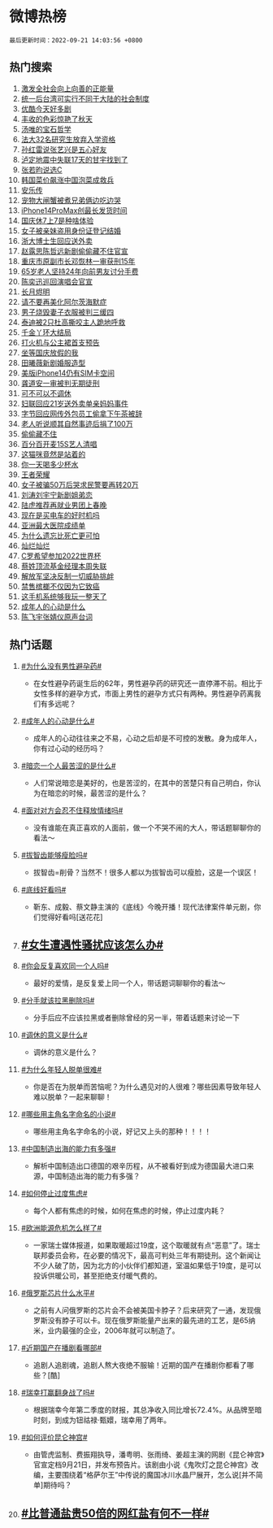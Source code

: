 # 微博热榜

`最后更新时间：2022-09-21 14:03:56 +0800`

## 热门搜索

1. [激发全社会向上向善的正能量](https://m.weibo.cn/search?containerid=100103type%3D1%26t%3D10%26q%3D%23%E6%BF%80%E5%8F%91%E5%85%A8%E7%A4%BE%E4%BC%9A%E5%90%91%E4%B8%8A%E5%90%91%E5%96%84%E7%9A%84%E6%AD%A3%E8%83%BD%E9%87%8F%23&stream_entry_id=51&isnewpage=1&extparam=seat%3D1%26cate%3D10103%26dgr%3D0%26c_type%3D51%26filter_type%3Drealtimehot%26pos%3D0%26display_time%3D1663740235%26pre_seqid%3D1663740235964021958134&luicode=10000011&lfid=106003type%253D25%2526t%253D3%2526disable_hot%253D1%2526filter_type%253Drealtimehot)
1. [统一后台湾可实行不同于大陆的社会制度](https://m.weibo.cn/search?containerid=100103type%3D1%26t%3D10%26q%3D%23%E7%BB%9F%E4%B8%80%E5%90%8E%E5%8F%B0%E6%B9%BE%E5%8F%AF%E5%AE%9E%E8%A1%8C%E4%B8%8D%E5%90%8C%E4%BA%8E%E5%A4%A7%E9%99%86%E7%9A%84%E7%A4%BE%E4%BC%9A%E5%88%B6%E5%BA%A6%23&stream_entry_id=31&isnewpage=1&extparam=seat%3D1%26flag%3D4%26band_rank%3D1%26c_type%3D31%26lcate%3D5001%26pos%3D0%26filter_type%3Drealtimehot%26cate%3D0%26q%3D%2523%25E7%25BB%259F%25E4%25B8%2580%25E5%2590%258E%25E5%258F%25B0%25E6%25B9%25BE%25E5%258F%25AF%25E5%25AE%259E%25E8%25A1%258C%25E4%25B8%258D%25E5%2590%258C%25E4%25BA%258E%25E5%25A4%25A7%25E9%2599%2586%25E7%259A%2584%25E7%25A4%25BE%25E4%25BC%259A%25E5%2588%25B6%25E5%25BA%25A6%2523%26realpos%3D1%26dgr%3D0%26display_time%3D1663740235%26pre_seqid%3D1663740235964021958134&luicode=10000011&lfid=106003type%253D25%2526t%253D3%2526disable_hot%253D1%2526filter_type%253Drealtimehot)
1. [优酷今天好多剧](https://m.weibo.cn/search?containerid=100103type%3D1%26t%3D10%26q%3D%23%E4%BC%98%E9%85%B7%E4%BB%8A%E5%A4%A9%E5%A5%BD%E5%A4%9A%E5%89%A7%23&stream_entry_id=31&isnewpage=1&extparam=seat%3D1%26flag%3D0%26band_rank%3D2%26c_type%3D31%26lcate%3D5001%26pos%3D1%26filter_type%3Drealtimehot%26cate%3D0%26q%3D%2523%25E4%25BC%2598%25E9%2585%25B7%25E4%25BB%258A%25E5%25A4%25A9%25E5%25A5%25BD%25E5%25A4%259A%25E5%2589%25A7%2523%26realpos%3D2%26dgr%3D0%26display_time%3D1663740235%26pre_seqid%3D1663740235964021958134&luicode=10000011&lfid=106003type%253D25%2526t%253D3%2526disable_hot%253D1%2526filter_type%253Drealtimehot)
1. [丰收的色彩惊艳了秋天](https://m.weibo.cn/search?containerid=100103type%3D1%26t%3D10%26q%3D%23%E4%B8%B0%E6%94%B6%E7%9A%84%E8%89%B2%E5%BD%A9%E6%83%8A%E8%89%B3%E4%BA%86%E7%A7%8B%E5%A4%A9%23&stream_entry_id=31&isnewpage=1&extparam=seat%3D1%26flag%3D0%26band_rank%3D3%26c_type%3D31%26lcate%3D5001%26pos%3D2%26filter_type%3Drealtimehot%26cate%3D0%26q%3D%2523%25E4%25B8%25B0%25E6%2594%25B6%25E7%259A%2584%25E8%2589%25B2%25E5%25BD%25A9%25E6%2583%258A%25E8%2589%25B3%25E4%25BA%2586%25E7%25A7%258B%25E5%25A4%25A9%2523%26realpos%3D3%26dgr%3D0%26display_time%3D1663740235%26pre_seqid%3D1663740235964021958134&luicode=10000011&lfid=106003type%253D25%2526t%253D3%2526disable_hot%253D1%2526filter_type%253Drealtimehot)
1. [汤唯的宝石哲学](https://m.weibo.cn/search?containerid=100103type%3D1%26t%3D10%26q%3D%23%E6%B1%A4%E5%94%AF%E7%9A%84%E5%AE%9D%E7%9F%B3%E5%93%B2%E5%AD%A6%23&stream_entry_id=31&isnewpage=1&extparam=seat%3D1%26band_rank%3D4%26topic_ad%3D1%26c_type%3D31%26lcate%3D5001%26pos%3D3%26filter_type%3Drealtimehot%26cate%3D0%26q%3D%2523%25E6%25B1%25A4%25E5%2594%25AF%25E7%259A%2584%25E5%25AE%259D%25E7%259F%25B3%25E5%2593%25B2%25E5%25AD%25A6%2523%26adid%3D166047%26dgr%3D0%26display_time%3D1663740235%26pre_seqid%3D1663740235964021958134&luicode=10000011&lfid=106003type%253D25%2526t%253D3%2526disable_hot%253D1%2526filter_type%253Drealtimehot)
1. [法大32名研究生放弃入学资格](https://m.weibo.cn/search?containerid=100103type%3D1%26t%3D10%26q%3D%23%E6%B3%95%E5%A4%A732%E5%90%8D%E7%A0%94%E7%A9%B6%E7%94%9F%E6%94%BE%E5%BC%83%E5%85%A5%E5%AD%A6%E8%B5%84%E6%A0%BC%23&stream_entry_id=31&isnewpage=1&extparam=seat%3D1%26flag%3D1%26band_rank%3D4%26c_type%3D31%26lcate%3D5001%26pos%3D4%26filter_type%3Drealtimehot%26cate%3D0%26q%3D%2523%25E6%25B3%2595%25E5%25A4%25A732%25E5%2590%258D%25E7%25A0%2594%25E7%25A9%25B6%25E7%2594%259F%25E6%2594%25BE%25E5%25BC%2583%25E5%2585%25A5%25E5%25AD%25A6%25E8%25B5%2584%25E6%25A0%25BC%2523%26realpos%3D4%26dgr%3D0%26display_time%3D1663740235%26pre_seqid%3D1663740235964021958134&luicode=10000011&lfid=106003type%253D25%2526t%253D3%2526disable_hot%253D1%2526filter_type%253Drealtimehot)
1. [孙红雷说张艺兴是五心好友](https://m.weibo.cn/search?containerid=100103type%3D1%26t%3D10%26q%3D%23%E5%AD%99%E7%BA%A2%E9%9B%B7%E8%AF%B4%E5%BC%A0%E8%89%BA%E5%85%B4%E6%98%AF%E4%BA%94%E5%BF%83%E5%A5%BD%E5%8F%8B%23&stream_entry_id=31&isnewpage=1&extparam=seat%3D1%26flag%3D1%26band_rank%3D5%26c_type%3D31%26lcate%3D5001%26pos%3D5%26filter_type%3Drealtimehot%26cate%3D0%26q%3D%2523%25E5%25AD%2599%25E7%25BA%25A2%25E9%259B%25B7%25E8%25AF%25B4%25E5%25BC%25A0%25E8%2589%25BA%25E5%2585%25B4%25E6%2598%25AF%25E4%25BA%2594%25E5%25BF%2583%25E5%25A5%25BD%25E5%258F%258B%2523%26realpos%3D5%26dgr%3D0%26display_time%3D1663740235%26pre_seqid%3D1663740235964021958134&luicode=10000011&lfid=106003type%253D25%2526t%253D3%2526disable_hot%253D1%2526filter_type%253Drealtimehot)
1. [泸定地震中失联17天的甘宇找到了](https://m.weibo.cn/search?containerid=100103type%3D1%26t%3D10%26q%3D%23%E6%B3%B8%E5%AE%9A%E5%9C%B0%E9%9C%87%E4%B8%AD%E5%A4%B1%E8%81%9417%E5%A4%A9%E7%9A%84%E7%94%98%E5%AE%87%E6%89%BE%E5%88%B0%E4%BA%86%23&stream_entry_id=31&isnewpage=1&extparam=seat%3D1%26flag%3D0%26band_rank%3D6%26c_type%3D31%26lcate%3D5001%26pos%3D6%26filter_type%3Drealtimehot%26cate%3D0%26q%3D%2523%25E6%25B3%25B8%25E5%25AE%259A%25E5%259C%25B0%25E9%259C%2587%25E4%25B8%25AD%25E5%25A4%25B1%25E8%2581%259417%25E5%25A4%25A9%25E7%259A%2584%25E7%2594%2598%25E5%25AE%2587%25E6%2589%25BE%25E5%2588%25B0%25E4%25BA%2586%2523%26realpos%3D6%26dgr%3D0%26display_time%3D1663740235%26pre_seqid%3D1663740235964021958134&luicode=10000011&lfid=106003type%253D25%2526t%253D3%2526disable_hot%253D1%2526filter_type%253Drealtimehot)
1. [张若昀说选C](https://m.weibo.cn/search?containerid=100103type%3D1%26t%3D10%26q%3D%23%E5%BC%A0%E8%8B%A5%E6%98%80%E8%AF%B4%E9%80%89C%23&stream_entry_id=31&isnewpage=1&extparam=seat%3D1%26band_rank%3D7%26topic_ad%3D1%26c_type%3D31%26lcate%3D5001%26pos%3D7%26filter_type%3Drealtimehot%26cate%3D0%26q%3D%2523%25E5%25BC%25A0%25E8%258B%25A5%25E6%2598%2580%25E8%25AF%25B4%25E9%2580%2589C%2523%26adid%3D166048%26dgr%3D0%26display_time%3D1663740235%26pre_seqid%3D1663740235964021958134&luicode=10000011&lfid=106003type%253D25%2526t%253D3%2526disable_hot%253D1%2526filter_type%253Drealtimehot)
1. [韩国菜价飙涨中国泡菜成救兵](https://m.weibo.cn/search?containerid=100103type%3D1%26t%3D10%26q%3D%23%E9%9F%A9%E5%9B%BD%E8%8F%9C%E4%BB%B7%E9%A3%99%E6%B6%A8%E4%B8%AD%E5%9B%BD%E6%B3%A1%E8%8F%9C%E6%88%90%E6%95%91%E5%85%B5%23&stream_entry_id=31&isnewpage=1&extparam=seat%3D1%26flag%3D0%26band_rank%3D7%26c_type%3D31%26lcate%3D5001%26pos%3D8%26filter_type%3Drealtimehot%26cate%3D0%26q%3D%2523%25E9%259F%25A9%25E5%259B%25BD%25E8%258F%259C%25E4%25BB%25B7%25E9%25A3%2599%25E6%25B6%25A8%25E4%25B8%25AD%25E5%259B%25BD%25E6%25B3%25A1%25E8%258F%259C%25E6%2588%2590%25E6%2595%2591%25E5%2585%25B5%2523%26realpos%3D7%26dgr%3D0%26display_time%3D1663740235%26pre_seqid%3D1663740235964021958134&luicode=10000011&lfid=106003type%253D25%2526t%253D3%2526disable_hot%253D1%2526filter_type%253Drealtimehot)
1. [安乐传](https://m.weibo.cn/search?containerid=100103type%3D1%26t%3D10%26q%3D%23%E5%AE%89%E4%B9%90%E4%BC%A0%23&stream_entry_id=31&isnewpage=1&extparam=seat%3D1%26flag%3D16%26band_rank%3D8%26c_type%3D31%26lcate%3D5001%26pos%3D9%26filter_type%3Drealtimehot%26cate%3D0%26q%3D%2523%25E5%25AE%2589%25E4%25B9%2590%25E4%25BC%25A0%2523%26realpos%3D8%26dgr%3D0%26display_time%3D1663740235%26pre_seqid%3D1663740235964021958134&luicode=10000011&lfid=106003type%253D25%2526t%253D3%2526disable_hot%253D1%2526filter_type%253Drealtimehot)
1. [宠物大闸蟹被煮兄弟俩边吃边哭](https://m.weibo.cn/search?containerid=100103type%3D1%26t%3D10%26q%3D%23%E5%AE%A0%E7%89%A9%E5%A4%A7%E9%97%B8%E8%9F%B9%E8%A2%AB%E7%85%AE%E5%85%84%E5%BC%9F%E4%BF%A9%E8%BE%B9%E5%90%83%E8%BE%B9%E5%93%AD%23&stream_entry_id=31&isnewpage=1&extparam=seat%3D1%26flag%3D0%26band_rank%3D9%26c_type%3D31%26lcate%3D5001%26pos%3D10%26filter_type%3Drealtimehot%26cate%3D0%26q%3D%2523%25E5%25AE%25A0%25E7%2589%25A9%25E5%25A4%25A7%25E9%2597%25B8%25E8%259F%25B9%25E8%25A2%25AB%25E7%2585%25AE%25E5%2585%2584%25E5%25BC%259F%25E4%25BF%25A9%25E8%25BE%25B9%25E5%2590%2583%25E8%25BE%25B9%25E5%2593%25AD%2523%26realpos%3D9%26dgr%3D0%26display_time%3D1663740235%26pre_seqid%3D1663740235964021958134&luicode=10000011&lfid=106003type%253D25%2526t%253D3%2526disable_hot%253D1%2526filter_type%253Drealtimehot)
1. [iPhone14ProMax创最长发货时间](https://m.weibo.cn/search?containerid=100103type%3D1%26t%3D10%26q%3D%23iPhone14ProMax%E5%88%9B%E6%9C%80%E9%95%BF%E5%8F%91%E8%B4%A7%E6%97%B6%E9%97%B4%23&stream_entry_id=31&isnewpage=1&extparam=seat%3D1%26flag%3D1%26band_rank%3D10%26c_type%3D31%26lcate%3D5001%26pos%3D11%26filter_type%3Drealtimehot%26cate%3D0%26q%3D%2523iPhone14ProMax%25E5%2588%259B%25E6%259C%2580%25E9%2595%25BF%25E5%258F%2591%25E8%25B4%25A7%25E6%2597%25B6%25E9%2597%25B4%2523%26realpos%3D10%26dgr%3D0%26display_time%3D1663740235%26pre_seqid%3D1663740235964021958134&luicode=10000011&lfid=106003type%253D25%2526t%253D3%2526disable_hot%253D1%2526filter_type%253Drealtimehot)
1. [国庆休7上7是种啥体验](https://m.weibo.cn/search?containerid=100103type%3D1%26t%3D10%26q%3D%23%E5%9B%BD%E5%BA%86%E4%BC%917%E4%B8%8A7%E6%98%AF%E7%A7%8D%E5%95%A5%E4%BD%93%E9%AA%8C%23&stream_entry_id=31&isnewpage=1&extparam=seat%3D1%26flag%3D2%26band_rank%3D11%26c_type%3D31%26lcate%3D5001%26pos%3D12%26filter_type%3Drealtimehot%26cate%3D0%26q%3D%2523%25E5%259B%25BD%25E5%25BA%2586%25E4%25BC%25917%25E4%25B8%258A7%25E6%2598%25AF%25E7%25A7%258D%25E5%2595%25A5%25E4%25BD%2593%25E9%25AA%258C%2523%26realpos%3D11%26dgr%3D0%26display_time%3D1663740235%26pre_seqid%3D1663740235964021958134&luicode=10000011&lfid=106003type%253D25%2526t%253D3%2526disable_hot%253D1%2526filter_type%253Drealtimehot)
1. [女子被亲妹盗用身份证登记结婚](https://m.weibo.cn/search?containerid=100103type%3D1%26t%3D10%26q%3D%23%E5%A5%B3%E5%AD%90%E8%A2%AB%E4%BA%B2%E5%A6%B9%E7%9B%97%E7%94%A8%E8%BA%AB%E4%BB%BD%E8%AF%81%E7%99%BB%E8%AE%B0%E7%BB%93%E5%A9%9A%23&stream_entry_id=31&isnewpage=1&extparam=seat%3D1%26flag%3D0%26band_rank%3D12%26c_type%3D31%26lcate%3D5001%26pos%3D13%26filter_type%3Drealtimehot%26cate%3D0%26q%3D%2523%25E5%25A5%25B3%25E5%25AD%2590%25E8%25A2%25AB%25E4%25BA%25B2%25E5%25A6%25B9%25E7%259B%2597%25E7%2594%25A8%25E8%25BA%25AB%25E4%25BB%25BD%25E8%25AF%2581%25E7%2599%25BB%25E8%25AE%25B0%25E7%25BB%2593%25E5%25A9%259A%2523%26realpos%3D12%26dgr%3D0%26display_time%3D1663740235%26pre_seqid%3D1663740235964021958134&luicode=10000011&lfid=106003type%253D25%2526t%253D3%2526disable_hot%253D1%2526filter_type%253Drealtimehot)
1. [浙大博士生回应送外卖](https://m.weibo.cn/search?containerid=100103type%3D1%26t%3D10%26q%3D%23%E6%B5%99%E5%A4%A7%E5%8D%9A%E5%A3%AB%E7%94%9F%E5%9B%9E%E5%BA%94%E9%80%81%E5%A4%96%E5%8D%96%23&stream_entry_id=31&isnewpage=1&extparam=seat%3D1%26flag%3D0%26band_rank%3D13%26c_type%3D31%26lcate%3D5001%26pos%3D14%26filter_type%3Drealtimehot%26cate%3D0%26q%3D%2523%25E6%25B5%2599%25E5%25A4%25A7%25E5%258D%259A%25E5%25A3%25AB%25E7%2594%259F%25E5%259B%259E%25E5%25BA%2594%25E9%2580%2581%25E5%25A4%2596%25E5%258D%2596%2523%26realpos%3D13%26dgr%3D0%26display_time%3D1663740235%26pre_seqid%3D1663740235964021958134&luicode=10000011&lfid=106003type%253D25%2526t%253D3%2526disable_hot%253D1%2526filter_type%253Drealtimehot)
1. [赵露思陈哲远新剧偷偷藏不住官宣](https://m.weibo.cn/search?containerid=100103type%3D1%26t%3D10%26q%3D%23%E8%B5%B5%E9%9C%B2%E6%80%9D%E9%99%88%E5%93%B2%E8%BF%9C%E6%96%B0%E5%89%A7%E5%81%B7%E5%81%B7%E8%97%8F%E4%B8%8D%E4%BD%8F%E5%AE%98%E5%AE%A3%23&stream_entry_id=31&isnewpage=1&extparam=seat%3D1%26flag%3D0%26band_rank%3D14%26c_type%3D31%26lcate%3D5001%26pos%3D15%26filter_type%3Drealtimehot%26cate%3D0%26q%3D%2523%25E8%25B5%25B5%25E9%259C%25B2%25E6%2580%259D%25E9%2599%2588%25E5%2593%25B2%25E8%25BF%259C%25E6%2596%25B0%25E5%2589%25A7%25E5%2581%25B7%25E5%2581%25B7%25E8%2597%258F%25E4%25B8%258D%25E4%25BD%258F%25E5%25AE%2598%25E5%25AE%25A3%2523%26realpos%3D14%26dgr%3D0%26display_time%3D1663740235%26pre_seqid%3D1663740235964021958134&luicode=10000011&lfid=106003type%253D25%2526t%253D3%2526disable_hot%253D1%2526filter_type%253Drealtimehot)
1. [重庆市原副市长邓恢林一审获刑15年](https://m.weibo.cn/search?containerid=100103type%3D1%26t%3D10%26q%3D%23%E9%87%8D%E5%BA%86%E5%B8%82%E5%8E%9F%E5%89%AF%E5%B8%82%E9%95%BF%E9%82%93%E6%81%A2%E6%9E%97%E4%B8%80%E5%AE%A1%E8%8E%B7%E5%88%9115%E5%B9%B4%23&stream_entry_id=31&isnewpage=1&extparam=seat%3D1%26flag%3D1%26band_rank%3D15%26c_type%3D31%26lcate%3D5001%26pos%3D16%26filter_type%3Drealtimehot%26cate%3D0%26q%3D%2523%25E9%2587%258D%25E5%25BA%2586%25E5%25B8%2582%25E5%258E%259F%25E5%2589%25AF%25E5%25B8%2582%25E9%2595%25BF%25E9%2582%2593%25E6%2581%25A2%25E6%259E%2597%25E4%25B8%2580%25E5%25AE%25A1%25E8%258E%25B7%25E5%2588%259115%25E5%25B9%25B4%2523%26realpos%3D15%26dgr%3D0%26display_time%3D1663740235%26pre_seqid%3D1663740235964021958134&luicode=10000011&lfid=106003type%253D25%2526t%253D3%2526disable_hot%253D1%2526filter_type%253Drealtimehot)
1. [65岁老人坚持24年向前男友讨分手费](https://m.weibo.cn/search?containerid=100103type%3D1%26t%3D10%26q%3D%2365%E5%B2%81%E8%80%81%E4%BA%BA%E5%9D%9A%E6%8C%8124%E5%B9%B4%E5%90%91%E5%89%8D%E7%94%B7%E5%8F%8B%E8%AE%A8%E5%88%86%E6%89%8B%E8%B4%B9%23&stream_entry_id=31&isnewpage=1&extparam=seat%3D1%26flag%3D0%26band_rank%3D16%26c_type%3D31%26lcate%3D5001%26pos%3D17%26filter_type%3Drealtimehot%26cate%3D0%26q%3D%252365%25E5%25B2%2581%25E8%2580%2581%25E4%25BA%25BA%25E5%259D%259A%25E6%258C%258124%25E5%25B9%25B4%25E5%2590%2591%25E5%2589%258D%25E7%2594%25B7%25E5%258F%258B%25E8%25AE%25A8%25E5%2588%2586%25E6%2589%258B%25E8%25B4%25B9%2523%26realpos%3D16%26dgr%3D0%26display_time%3D1663740235%26pre_seqid%3D1663740235964021958134&luicode=10000011&lfid=106003type%253D25%2526t%253D3%2526disable_hot%253D1%2526filter_type%253Drealtimehot)
1. [陈奕迅巡回演唱会官宣](https://m.weibo.cn/search?containerid=100103type%3D1%26t%3D10%26q%3D%23%E9%99%88%E5%A5%95%E8%BF%85%E5%B7%A1%E5%9B%9E%E6%BC%94%E5%94%B1%E4%BC%9A%E5%AE%98%E5%AE%A3%23&stream_entry_id=31&isnewpage=1&extparam=seat%3D1%26flag%3D0%26band_rank%3D17%26c_type%3D31%26lcate%3D5001%26pos%3D18%26filter_type%3Drealtimehot%26cate%3D0%26q%3D%2523%25E9%2599%2588%25E5%25A5%2595%25E8%25BF%2585%25E5%25B7%25A1%25E5%259B%259E%25E6%25BC%2594%25E5%2594%25B1%25E4%25BC%259A%25E5%25AE%2598%25E5%25AE%25A3%2523%26realpos%3D17%26dgr%3D0%26display_time%3D1663740235%26pre_seqid%3D1663740235964021958134&luicode=10000011&lfid=106003type%253D25%2526t%253D3%2526disable_hot%253D1%2526filter_type%253Drealtimehot)
1. [长月烬明](https://m.weibo.cn/search?containerid=100103type%3D1%26t%3D10%26q%3D%23%E9%95%BF%E6%9C%88%E7%83%AC%E6%98%8E%23&stream_entry_id=31&isnewpage=1&extparam=seat%3D1%26flag%3D0%26band_rank%3D18%26c_type%3D31%26lcate%3D5001%26pos%3D19%26filter_type%3Drealtimehot%26cate%3D0%26q%3D%2523%25E9%2595%25BF%25E6%259C%2588%25E7%2583%25AC%25E6%2598%258E%2523%26realpos%3D18%26dgr%3D0%26display_time%3D1663740235%26pre_seqid%3D1663740235964021958134&luicode=10000011&lfid=106003type%253D25%2526t%253D3%2526disable_hot%253D1%2526filter_type%253Drealtimehot)
1. [请不要再美化阿尔茨海默症](https://m.weibo.cn/search?containerid=100103type%3D1%26t%3D10%26q%3D%23%E8%AF%B7%E4%B8%8D%E8%A6%81%E5%86%8D%E7%BE%8E%E5%8C%96%E9%98%BF%E5%B0%94%E8%8C%A8%E6%B5%B7%E9%BB%98%E7%97%87%23&stream_entry_id=31&isnewpage=1&extparam=seat%3D1%26flag%3D0%26band_rank%3D19%26c_type%3D31%26lcate%3D5001%26pos%3D20%26filter_type%3Drealtimehot%26cate%3D0%26q%3D%2523%25E8%25AF%25B7%25E4%25B8%258D%25E8%25A6%2581%25E5%2586%258D%25E7%25BE%258E%25E5%258C%2596%25E9%2598%25BF%25E5%25B0%2594%25E8%258C%25A8%25E6%25B5%25B7%25E9%25BB%2598%25E7%2597%2587%2523%26realpos%3D19%26dgr%3D0%26display_time%3D1663740235%26pre_seqid%3D1663740235964021958134&luicode=10000011&lfid=106003type%253D25%2526t%253D3%2526disable_hot%253D1%2526filter_type%253Drealtimehot)
1. [男子烧毁妻子衣服被判三缓四](https://m.weibo.cn/search?containerid=100103type%3D1%26t%3D10%26q%3D%23%E7%94%B7%E5%AD%90%E7%83%A7%E6%AF%81%E5%A6%BB%E5%AD%90%E8%A1%A3%E6%9C%8D%E8%A2%AB%E5%88%A4%E4%B8%89%E7%BC%93%E5%9B%9B%23&stream_entry_id=31&isnewpage=1&extparam=seat%3D1%26flag%3D0%26band_rank%3D20%26c_type%3D31%26lcate%3D5001%26pos%3D21%26filter_type%3Drealtimehot%26cate%3D0%26q%3D%2523%25E7%2594%25B7%25E5%25AD%2590%25E7%2583%25A7%25E6%25AF%2581%25E5%25A6%25BB%25E5%25AD%2590%25E8%25A1%25A3%25E6%259C%258D%25E8%25A2%25AB%25E5%2588%25A4%25E4%25B8%2589%25E7%25BC%2593%25E5%259B%259B%2523%26realpos%3D20%26dgr%3D0%26display_time%3D1663740235%26pre_seqid%3D1663740235964021958134&luicode=10000011&lfid=106003type%253D25%2526t%253D3%2526disable_hot%253D1%2526filter_type%253Drealtimehot)
1. [泰迪被2只杜高撕咬主人跪地呼救](https://m.weibo.cn/search?containerid=100103type%3D1%26t%3D10%26q%3D%23%E6%B3%B0%E8%BF%AA%E8%A2%AB2%E5%8F%AA%E6%9D%9C%E9%AB%98%E6%92%95%E5%92%AC%E4%B8%BB%E4%BA%BA%E8%B7%AA%E5%9C%B0%E5%91%BC%E6%95%91%23&stream_entry_id=31&isnewpage=1&extparam=seat%3D1%26flag%3D1%26band_rank%3D21%26c_type%3D31%26lcate%3D5001%26pos%3D22%26filter_type%3Drealtimehot%26cate%3D0%26q%3D%2523%25E6%25B3%25B0%25E8%25BF%25AA%25E8%25A2%25AB2%25E5%258F%25AA%25E6%259D%259C%25E9%25AB%2598%25E6%2592%2595%25E5%2592%25AC%25E4%25B8%25BB%25E4%25BA%25BA%25E8%25B7%25AA%25E5%259C%25B0%25E5%2591%25BC%25E6%2595%2591%2523%26realpos%3D21%26dgr%3D0%26display_time%3D1663740235%26pre_seqid%3D1663740235964021958134&luicode=10000011&lfid=106003type%253D25%2526t%253D3%2526disable_hot%253D1%2526filter_type%253Drealtimehot)
1. [千金丫环大结局](https://m.weibo.cn/search?containerid=100103type%3D1%26t%3D10%26q%3D%23%E5%8D%83%E9%87%91%E4%B8%AB%E7%8E%AF%E5%A4%A7%E7%BB%93%E5%B1%80%23&stream_entry_id=31&isnewpage=1&extparam=seat%3D1%26flag%3D1%26band_rank%3D22%26c_type%3D31%26lcate%3D5001%26pos%3D23%26filter_type%3Drealtimehot%26cate%3D0%26q%3D%2523%25E5%258D%2583%25E9%2587%2591%25E4%25B8%25AB%25E7%258E%25AF%25E5%25A4%25A7%25E7%25BB%2593%25E5%25B1%2580%2523%26realpos%3D22%26dgr%3D0%26display_time%3D1663740235%26pre_seqid%3D1663740235964021958134&luicode=10000011&lfid=106003type%253D25%2526t%253D3%2526disable_hot%253D1%2526filter_type%253Drealtimehot)
1. [打火机与公主裙首支预告](https://m.weibo.cn/search?containerid=100103type%3D1%26t%3D10%26q%3D%23%E6%89%93%E7%81%AB%E6%9C%BA%E4%B8%8E%E5%85%AC%E4%B8%BB%E8%A3%99%E9%A6%96%E6%94%AF%E9%A2%84%E5%91%8A%23&stream_entry_id=31&isnewpage=1&extparam=seat%3D1%26flag%3D0%26band_rank%3D23%26c_type%3D31%26lcate%3D5001%26pos%3D24%26filter_type%3Drealtimehot%26cate%3D0%26q%3D%2523%25E6%2589%2593%25E7%2581%25AB%25E6%259C%25BA%25E4%25B8%258E%25E5%2585%25AC%25E4%25B8%25BB%25E8%25A3%2599%25E9%25A6%2596%25E6%2594%25AF%25E9%25A2%2584%25E5%2591%258A%2523%26realpos%3D23%26dgr%3D0%26display_time%3D1663740235%26pre_seqid%3D1663740235964021958134&luicode=10000011&lfid=106003type%253D25%2526t%253D3%2526disable_hot%253D1%2526filter_type%253Drealtimehot)
1. [坐等国庆放假的我](https://m.weibo.cn/search?containerid=100103type%3D1%26t%3D10%26q%3D%23%E5%9D%90%E7%AD%89%E5%9B%BD%E5%BA%86%E6%94%BE%E5%81%87%E7%9A%84%E6%88%91%23&stream_entry_id=31&isnewpage=1&extparam=seat%3D1%26flag%3D1%26band_rank%3D24%26c_type%3D31%26lcate%3D5001%26pos%3D25%26filter_type%3Drealtimehot%26cate%3D0%26q%3D%2523%25E5%259D%2590%25E7%25AD%2589%25E5%259B%25BD%25E5%25BA%2586%25E6%2594%25BE%25E5%2581%2587%25E7%259A%2584%25E6%2588%2591%2523%26realpos%3D24%26dgr%3D0%26display_time%3D1663740235%26pre_seqid%3D1663740235964021958134&luicode=10000011&lfid=106003type%253D25%2526t%253D3%2526disable_hot%253D1%2526filter_type%253Drealtimehot)
1. [田曦薇新剧婚服造型](https://m.weibo.cn/search?containerid=100103type%3D1%26t%3D10%26q%3D%23%E7%94%B0%E6%9B%A6%E8%96%87%E6%96%B0%E5%89%A7%E5%A9%9A%E6%9C%8D%E9%80%A0%E5%9E%8B%23&stream_entry_id=31&isnewpage=1&extparam=seat%3D1%26flag%3D1%26band_rank%3D25%26c_type%3D31%26lcate%3D5001%26pos%3D26%26filter_type%3Drealtimehot%26cate%3D0%26q%3D%2523%25E7%2594%25B0%25E6%259B%25A6%25E8%2596%2587%25E6%2596%25B0%25E5%2589%25A7%25E5%25A9%259A%25E6%259C%258D%25E9%2580%25A0%25E5%259E%258B%2523%26realpos%3D25%26dgr%3D0%26display_time%3D1663740235%26pre_seqid%3D1663740235964021958134&luicode=10000011&lfid=106003type%253D25%2526t%253D3%2526disable_hot%253D1%2526filter_type%253Drealtimehot)
1. [美版iPhone14仍有SIM卡空间](https://m.weibo.cn/search?containerid=100103type%3D1%26t%3D10%26q%3D%23%E7%BE%8E%E7%89%88iPhone14%E4%BB%8D%E6%9C%89SIM%E5%8D%A1%E7%A9%BA%E9%97%B4%23&stream_entry_id=31&isnewpage=1&extparam=seat%3D1%26flag%3D1%26band_rank%3D26%26c_type%3D31%26lcate%3D5001%26pos%3D27%26filter_type%3Drealtimehot%26cate%3D0%26q%3D%2523%25E7%25BE%258E%25E7%2589%2588iPhone14%25E4%25BB%258D%25E6%259C%2589SIM%25E5%258D%25A1%25E7%25A9%25BA%25E9%2597%25B4%2523%26realpos%3D26%26dgr%3D0%26display_time%3D1663740235%26pre_seqid%3D1663740235964021958134&luicode=10000011&lfid=106003type%253D25%2526t%253D3%2526disable_hot%253D1%2526filter_type%253Drealtimehot)
1. [龚道安一审被判无期徒刑](https://m.weibo.cn/search?containerid=100103type%3D1%26t%3D10%26q%3D%23%E9%BE%9A%E9%81%93%E5%AE%89%E4%B8%80%E5%AE%A1%E8%A2%AB%E5%88%A4%E6%97%A0%E6%9C%9F%E5%BE%92%E5%88%91%23&stream_entry_id=31&isnewpage=1&extparam=seat%3D1%26flag%3D1%26band_rank%3D27%26c_type%3D31%26lcate%3D5001%26pos%3D28%26filter_type%3Drealtimehot%26cate%3D0%26q%3D%2523%25E9%25BE%259A%25E9%2581%2593%25E5%25AE%2589%25E4%25B8%2580%25E5%25AE%25A1%25E8%25A2%25AB%25E5%2588%25A4%25E6%2597%25A0%25E6%259C%259F%25E5%25BE%2592%25E5%2588%2591%2523%26realpos%3D27%26dgr%3D0%26display_time%3D1663740235%26pre_seqid%3D1663740235964021958134&luicode=10000011&lfid=106003type%253D25%2526t%253D3%2526disable_hot%253D1%2526filter_type%253Drealtimehot)
1. [可不可以不调休](https://m.weibo.cn/search?containerid=100103type%3D1%26t%3D10%26q%3D%23%E5%8F%AF%E4%B8%8D%E5%8F%AF%E4%BB%A5%E4%B8%8D%E8%B0%83%E4%BC%91%23&stream_entry_id=31&isnewpage=1&extparam=seat%3D1%26flag%3D0%26band_rank%3D28%26c_type%3D31%26lcate%3D5001%26pos%3D29%26filter_type%3Drealtimehot%26cate%3D0%26q%3D%2523%25E5%258F%25AF%25E4%25B8%258D%25E5%258F%25AF%25E4%25BB%25A5%25E4%25B8%258D%25E8%25B0%2583%25E4%25BC%2591%2523%26realpos%3D28%26dgr%3D0%26display_time%3D1663740235%26pre_seqid%3D1663740235964021958134&luicode=10000011&lfid=106003type%253D25%2526t%253D3%2526disable_hot%253D1%2526filter_type%253Drealtimehot)
1. [妇联回应21岁送外卖单亲妈妈事件](https://m.weibo.cn/search?containerid=100103type%3D1%26t%3D10%26q%3D%23%E5%A6%87%E8%81%94%E5%9B%9E%E5%BA%9421%E5%B2%81%E9%80%81%E5%A4%96%E5%8D%96%E5%8D%95%E4%BA%B2%E5%A6%88%E5%A6%88%E4%BA%8B%E4%BB%B6%23&stream_entry_id=31&isnewpage=1&extparam=seat%3D1%26flag%3D1%26band_rank%3D29%26c_type%3D31%26lcate%3D5001%26pos%3D30%26filter_type%3Drealtimehot%26cate%3D0%26q%3D%2523%25E5%25A6%2587%25E8%2581%2594%25E5%259B%259E%25E5%25BA%259421%25E5%25B2%2581%25E9%2580%2581%25E5%25A4%2596%25E5%258D%2596%25E5%258D%2595%25E4%25BA%25B2%25E5%25A6%2588%25E5%25A6%2588%25E4%25BA%258B%25E4%25BB%25B6%2523%26realpos%3D29%26dgr%3D0%26display_time%3D1663740235%26pre_seqid%3D1663740235964021958134&luicode=10000011&lfid=106003type%253D25%2526t%253D3%2526disable_hot%253D1%2526filter_type%253Drealtimehot)
1. [字节回应网传外包员工偷拿下午茶被辞](https://m.weibo.cn/search?containerid=100103type%3D1%26t%3D10%26q%3D%23%E5%AD%97%E8%8A%82%E5%9B%9E%E5%BA%94%E7%BD%91%E4%BC%A0%E5%A4%96%E5%8C%85%E5%91%98%E5%B7%A5%E5%81%B7%E6%8B%BF%E4%B8%8B%E5%8D%88%E8%8C%B6%E8%A2%AB%E8%BE%9E%23&stream_entry_id=31&isnewpage=1&extparam=seat%3D1%26flag%3D0%26band_rank%3D30%26c_type%3D31%26lcate%3D5001%26pos%3D31%26filter_type%3Drealtimehot%26cate%3D0%26q%3D%2523%25E5%25AD%2597%25E8%258A%2582%25E5%259B%259E%25E5%25BA%2594%25E7%25BD%2591%25E4%25BC%25A0%25E5%25A4%2596%25E5%258C%2585%25E5%2591%2598%25E5%25B7%25A5%25E5%2581%25B7%25E6%258B%25BF%25E4%25B8%258B%25E5%258D%2588%25E8%258C%25B6%25E8%25A2%25AB%25E8%25BE%259E%2523%26realpos%3D30%26dgr%3D0%26display_time%3D1663740235%26pre_seqid%3D1663740235964021958134&luicode=10000011&lfid=106003type%253D25%2526t%253D3%2526disable_hot%253D1%2526filter_type%253Drealtimehot)
1. [老人听说顺其自然事迹后捐了100万](https://m.weibo.cn/search?containerid=100103type%3D1%26t%3D10%26q%3D%23%E8%80%81%E4%BA%BA%E5%90%AC%E8%AF%B4%E9%A1%BA%E5%85%B6%E8%87%AA%E7%84%B6%E4%BA%8B%E8%BF%B9%E5%90%8E%E6%8D%90%E4%BA%86100%E4%B8%87%23&stream_entry_id=31&isnewpage=1&extparam=seat%3D1%26flag%3D1%26band_rank%3D31%26c_type%3D31%26lcate%3D5001%26pos%3D32%26filter_type%3Drealtimehot%26cate%3D0%26q%3D%2523%25E8%2580%2581%25E4%25BA%25BA%25E5%2590%25AC%25E8%25AF%25B4%25E9%25A1%25BA%25E5%2585%25B6%25E8%2587%25AA%25E7%2584%25B6%25E4%25BA%258B%25E8%25BF%25B9%25E5%2590%258E%25E6%258D%2590%25E4%25BA%2586100%25E4%25B8%2587%2523%26realpos%3D31%26dgr%3D0%26display_time%3D1663740235%26pre_seqid%3D1663740235964021958134&luicode=10000011&lfid=106003type%253D25%2526t%253D3%2526disable_hot%253D1%2526filter_type%253Drealtimehot)
1. [偷偷藏不住](https://m.weibo.cn/search?containerid=100103type%3D1%26t%3D10%26q%3D%23%E5%81%B7%E5%81%B7%E8%97%8F%E4%B8%8D%E4%BD%8F%23&stream_entry_id=31&isnewpage=1&extparam=seat%3D1%26flag%3D0%26band_rank%3D32%26c_type%3D31%26lcate%3D5001%26pos%3D33%26filter_type%3Drealtimehot%26cate%3D0%26q%3D%2523%25E5%2581%25B7%25E5%2581%25B7%25E8%2597%258F%25E4%25B8%258D%25E4%25BD%258F%2523%26realpos%3D32%26dgr%3D0%26display_time%3D1663740235%26pre_seqid%3D1663740235964021958134&luicode=10000011&lfid=106003type%253D25%2526t%253D3%2526disable_hot%253D1%2526filter_type%253Drealtimehot)
1. [百分百开麦15S艺人清唱](https://m.weibo.cn/search?containerid=100103type%3D1%26t%3D10%26q%3D%23%E7%99%BE%E5%88%86%E7%99%BE%E5%BC%80%E9%BA%A615S%E8%89%BA%E4%BA%BA%E6%B8%85%E5%94%B1%23&stream_entry_id=31&isnewpage=1&extparam=seat%3D1%26flag%3D1%26band_rank%3D33%26c_type%3D31%26lcate%3D5001%26pos%3D34%26filter_type%3Drealtimehot%26cate%3D0%26q%3D%2523%25E7%2599%25BE%25E5%2588%2586%25E7%2599%25BE%25E5%25BC%2580%25E9%25BA%25A615S%25E8%2589%25BA%25E4%25BA%25BA%25E6%25B8%2585%25E5%2594%25B1%2523%26realpos%3D33%26dgr%3D0%26display_time%3D1663740235%26pre_seqid%3D1663740235964021958134&luicode=10000011&lfid=106003type%253D25%2526t%253D3%2526disable_hot%253D1%2526filter_type%253Drealtimehot)
1. [这猫咪竟然是站着的](https://m.weibo.cn/search?containerid=100103type%3D1%26t%3D10%26q%3D%23%E8%BF%99%E7%8C%AB%E5%92%AA%E7%AB%9F%E7%84%B6%E6%98%AF%E7%AB%99%E7%9D%80%E7%9A%84%23&stream_entry_id=31&isnewpage=1&extparam=seat%3D1%26flag%3D0%26band_rank%3D34%26c_type%3D31%26lcate%3D5001%26pos%3D35%26filter_type%3Drealtimehot%26cate%3D0%26q%3D%2523%25E8%25BF%2599%25E7%258C%25AB%25E5%2592%25AA%25E7%25AB%259F%25E7%2584%25B6%25E6%2598%25AF%25E7%25AB%2599%25E7%259D%2580%25E7%259A%2584%2523%26realpos%3D34%26dgr%3D0%26display_time%3D1663740235%26pre_seqid%3D1663740235964021958134&luicode=10000011&lfid=106003type%253D25%2526t%253D3%2526disable_hot%253D1%2526filter_type%253Drealtimehot)
1. [你一天喝多少杯水](https://m.weibo.cn/search?containerid=100103type%3D1%26t%3D10%26q%3D%23%E4%BD%A0%E4%B8%80%E5%A4%A9%E5%96%9D%E5%A4%9A%E5%B0%91%E6%9D%AF%E6%B0%B4%23&stream_entry_id=31&isnewpage=1&extparam=seat%3D1%26flag%3D0%26band_rank%3D35%26c_type%3D31%26lcate%3D5001%26pos%3D36%26filter_type%3Drealtimehot%26cate%3D0%26q%3D%2523%25E4%25BD%25A0%25E4%25B8%2580%25E5%25A4%25A9%25E5%2596%259D%25E5%25A4%259A%25E5%25B0%2591%25E6%259D%25AF%25E6%25B0%25B4%2523%26realpos%3D35%26dgr%3D0%26display_time%3D1663740235%26pre_seqid%3D1663740235964021958134&luicode=10000011&lfid=106003type%253D25%2526t%253D3%2526disable_hot%253D1%2526filter_type%253Drealtimehot)
1. [王者荣耀](https://m.weibo.cn/search?containerid=100103type%3D1%26t%3D10%26q%3D%E7%8E%8B%E8%80%85%E8%8D%A3%E8%80%80&stream_entry_id=31&isnewpage=1&extparam=seat%3D1%26flag%3D0%26band_rank%3D36%26c_type%3D31%26lcate%3D5001%26pos%3D37%26filter_type%3Drealtimehot%26cate%3D0%26q%3D%25E7%258E%258B%25E8%2580%2585%25E8%258D%25A3%25E8%2580%2580%26realpos%3D36%26dgr%3D0%26display_time%3D1663740235%26pre_seqid%3D1663740235964021958134&luicode=10000011&lfid=106003type%253D25%2526t%253D3%2526disable_hot%253D1%2526filter_type%253Drealtimehot)
1. [女子被骗50万后哭求民警要再转20万](https://m.weibo.cn/search?containerid=100103type%3D1%26t%3D10%26q%3D%23%E5%A5%B3%E5%AD%90%E8%A2%AB%E9%AA%9750%E4%B8%87%E5%90%8E%E5%93%AD%E6%B1%82%E6%B0%91%E8%AD%A6%E8%A6%81%E5%86%8D%E8%BD%AC20%E4%B8%87%23&stream_entry_id=31&isnewpage=1&extparam=seat%3D1%26flag%3D0%26band_rank%3D37%26c_type%3D31%26lcate%3D5001%26pos%3D38%26filter_type%3Drealtimehot%26cate%3D0%26q%3D%2523%25E5%25A5%25B3%25E5%25AD%2590%25E8%25A2%25AB%25E9%25AA%259750%25E4%25B8%2587%25E5%2590%258E%25E5%2593%25AD%25E6%25B1%2582%25E6%25B0%2591%25E8%25AD%25A6%25E8%25A6%2581%25E5%2586%258D%25E8%25BD%25AC20%25E4%25B8%2587%2523%26realpos%3D37%26dgr%3D0%26display_time%3D1663740235%26pre_seqid%3D1663740235964021958134&luicode=10000011&lfid=106003type%253D25%2526t%253D3%2526disable_hot%253D1%2526filter_type%253Drealtimehot)
1. [刘涛刘宇宁新剧姐弟恋](https://m.weibo.cn/search?containerid=100103type%3D1%26t%3D10%26q%3D%23%E5%88%98%E6%B6%9B%E5%88%98%E5%AE%87%E5%AE%81%E6%96%B0%E5%89%A7%E5%A7%90%E5%BC%9F%E6%81%8B%23&stream_entry_id=31&isnewpage=1&extparam=seat%3D1%26flag%3D0%26band_rank%3D38%26c_type%3D31%26lcate%3D5001%26pos%3D39%26filter_type%3Drealtimehot%26cate%3D0%26q%3D%2523%25E5%2588%2598%25E6%25B6%259B%25E5%2588%2598%25E5%25AE%2587%25E5%25AE%2581%25E6%2596%25B0%25E5%2589%25A7%25E5%25A7%2590%25E5%25BC%259F%25E6%2581%258B%2523%26realpos%3D38%26dgr%3D0%26display_time%3D1663740235%26pre_seqid%3D1663740235964021958134&luicode=10000011&lfid=106003type%253D25%2526t%253D3%2526disable_hot%253D1%2526filter_type%253Drealtimehot)
1. [陆虎推荐再就业男团上春晚](https://m.weibo.cn/search?containerid=100103type%3D1%26t%3D10%26q%3D%23%E9%99%86%E8%99%8E%E6%8E%A8%E8%8D%90%E5%86%8D%E5%B0%B1%E4%B8%9A%E7%94%B7%E5%9B%A2%E4%B8%8A%E6%98%A5%E6%99%9A%23&stream_entry_id=31&isnewpage=1&extparam=seat%3D1%26flag%3D1%26band_rank%3D39%26c_type%3D31%26lcate%3D5001%26pos%3D40%26filter_type%3Drealtimehot%26cate%3D0%26q%3D%2523%25E9%2599%2586%25E8%2599%258E%25E6%258E%25A8%25E8%258D%2590%25E5%2586%258D%25E5%25B0%25B1%25E4%25B8%259A%25E7%2594%25B7%25E5%259B%25A2%25E4%25B8%258A%25E6%2598%25A5%25E6%2599%259A%2523%26realpos%3D39%26dgr%3D0%26display_time%3D1663740235%26pre_seqid%3D1663740235964021958134&luicode=10000011&lfid=106003type%253D25%2526t%253D3%2526disable_hot%253D1%2526filter_type%253Drealtimehot)
1. [现在是买电车的好时机吗](https://m.weibo.cn/search?containerid=100103type%3D1%26t%3D10%26q%3D%23%E7%8E%B0%E5%9C%A8%E6%98%AF%E4%B9%B0%E7%94%B5%E8%BD%A6%E7%9A%84%E5%A5%BD%E6%97%B6%E6%9C%BA%E5%90%97%23&stream_entry_id=31&isnewpage=1&extparam=seat%3D1%26flag%3D0%26band_rank%3D40%26c_type%3D31%26lcate%3D5001%26pos%3D41%26filter_type%3Drealtimehot%26cate%3D0%26q%3D%2523%25E7%258E%25B0%25E5%259C%25A8%25E6%2598%25AF%25E4%25B9%25B0%25E7%2594%25B5%25E8%25BD%25A6%25E7%259A%2584%25E5%25A5%25BD%25E6%2597%25B6%25E6%259C%25BA%25E5%2590%2597%2523%26realpos%3D40%26adid%3D166068%26dgr%3D0%26display_time%3D1663740235%26pre_seqid%3D1663740235964021958134&luicode=10000011&lfid=106003type%253D25%2526t%253D3%2526disable_hot%253D1%2526filter_type%253Drealtimehot)
1. [亚洲最大医院成绩单](https://m.weibo.cn/search?containerid=100103type%3D1%26t%3D10%26q%3D%23%E4%BA%9A%E6%B4%B2%E6%9C%80%E5%A4%A7%E5%8C%BB%E9%99%A2%E6%88%90%E7%BB%A9%E5%8D%95%23&stream_entry_id=31&isnewpage=1&extparam=seat%3D1%26flag%3D0%26band_rank%3D41%26c_type%3D31%26lcate%3D5001%26pos%3D42%26filter_type%3Drealtimehot%26cate%3D0%26q%3D%2523%25E4%25BA%259A%25E6%25B4%25B2%25E6%259C%2580%25E5%25A4%25A7%25E5%258C%25BB%25E9%2599%25A2%25E6%2588%2590%25E7%25BB%25A9%25E5%258D%2595%2523%26realpos%3D41%26dgr%3D0%26display_time%3D1663740235%26pre_seqid%3D1663740235964021958134&luicode=10000011&lfid=106003type%253D25%2526t%253D3%2526disable_hot%253D1%2526filter_type%253Drealtimehot)
1. [为什么遗忘比死亡更可怕](https://m.weibo.cn/search?containerid=100103type%3D1%26t%3D10%26q%3D%23%E4%B8%BA%E4%BB%80%E4%B9%88%E9%81%97%E5%BF%98%E6%AF%94%E6%AD%BB%E4%BA%A1%E6%9B%B4%E5%8F%AF%E6%80%95%23&stream_entry_id=31&isnewpage=1&extparam=seat%3D1%26flag%3D0%26band_rank%3D42%26c_type%3D31%26lcate%3D5001%26pos%3D43%26filter_type%3Drealtimehot%26cate%3D0%26q%3D%2523%25E4%25B8%25BA%25E4%25BB%2580%25E4%25B9%2588%25E9%2581%2597%25E5%25BF%2598%25E6%25AF%2594%25E6%25AD%25BB%25E4%25BA%25A1%25E6%259B%25B4%25E5%258F%25AF%25E6%2580%2595%2523%26realpos%3D42%26dgr%3D0%26display_time%3D1663740235%26pre_seqid%3D1663740235964021958134&luicode=10000011&lfid=106003type%253D25%2526t%253D3%2526disable_hot%253D1%2526filter_type%253Drealtimehot)
1. [灿烂灿烂](https://m.weibo.cn/search?containerid=100103type%3D1%26t%3D10%26q%3D%23%E7%81%BF%E7%83%82%E7%81%BF%E7%83%82%23&stream_entry_id=31&isnewpage=1&extparam=seat%3D1%26flag%3D0%26band_rank%3D43%26c_type%3D31%26lcate%3D5001%26pos%3D44%26filter_type%3Drealtimehot%26cate%3D0%26q%3D%2523%25E7%2581%25BF%25E7%2583%2582%25E7%2581%25BF%25E7%2583%2582%2523%26realpos%3D43%26dgr%3D0%26display_time%3D1663740235%26pre_seqid%3D1663740235964021958134&luicode=10000011&lfid=106003type%253D25%2526t%253D3%2526disable_hot%253D1%2526filter_type%253Drealtimehot)
1. [C罗希望参加2022世界杯](https://m.weibo.cn/search?containerid=100103type%3D1%26t%3D10%26q%3D%23C%E7%BD%97%E5%B8%8C%E6%9C%9B%E5%8F%82%E5%8A%A02022%E4%B8%96%E7%95%8C%E6%9D%AF%23&stream_entry_id=31&isnewpage=1&extparam=seat%3D1%26flag%3D0%26band_rank%3D44%26c_type%3D31%26lcate%3D5001%26pos%3D45%26filter_type%3Drealtimehot%26cate%3D0%26q%3D%2523C%25E7%25BD%2597%25E5%25B8%258C%25E6%259C%259B%25E5%258F%2582%25E5%258A%25A02022%25E4%25B8%2596%25E7%2595%258C%25E6%259D%25AF%2523%26realpos%3D44%26dgr%3D0%26display_time%3D1663740235%26pre_seqid%3D1663740235964021958134&luicode=10000011&lfid=106003type%253D25%2526t%253D3%2526disable_hot%253D1%2526filter_type%253Drealtimehot)
1. [蔡姓顶流基金经理本周失联](https://m.weibo.cn/search?containerid=100103type%3D1%26t%3D10%26q%3D%23%E8%94%A1%E5%A7%93%E9%A1%B6%E6%B5%81%E5%9F%BA%E9%87%91%E7%BB%8F%E7%90%86%E6%9C%AC%E5%91%A8%E5%A4%B1%E8%81%94%23&stream_entry_id=31&isnewpage=1&extparam=seat%3D1%26flag%3D0%26band_rank%3D45%26c_type%3D31%26lcate%3D5001%26pos%3D46%26filter_type%3Drealtimehot%26cate%3D0%26q%3D%2523%25E8%2594%25A1%25E5%25A7%2593%25E9%25A1%25B6%25E6%25B5%2581%25E5%259F%25BA%25E9%2587%2591%25E7%25BB%258F%25E7%2590%2586%25E6%259C%25AC%25E5%2591%25A8%25E5%25A4%25B1%25E8%2581%2594%2523%26realpos%3D45%26dgr%3D0%26display_time%3D1663740235%26pre_seqid%3D1663740235964021958134&luicode=10000011&lfid=106003type%253D25%2526t%253D3%2526disable_hot%253D1%2526filter_type%253Drealtimehot)
1. [解放军坚决反制一切威胁挑衅](https://m.weibo.cn/search?containerid=100103type%3D1%26t%3D10%26q%3D%23%E8%A7%A3%E6%94%BE%E5%86%9B%E5%9D%9A%E5%86%B3%E5%8F%8D%E5%88%B6%E4%B8%80%E5%88%87%E5%A8%81%E8%83%81%E6%8C%91%E8%A1%85%23&stream_entry_id=31&isnewpage=1&extparam=seat%3D1%26flag%3D0%26band_rank%3D46%26c_type%3D31%26lcate%3D5001%26pos%3D47%26filter_type%3Drealtimehot%26cate%3D0%26q%3D%2523%25E8%25A7%25A3%25E6%2594%25BE%25E5%2586%259B%25E5%259D%259A%25E5%2586%25B3%25E5%258F%258D%25E5%2588%25B6%25E4%25B8%2580%25E5%2588%2587%25E5%25A8%2581%25E8%2583%2581%25E6%258C%2591%25E8%25A1%2585%2523%26realpos%3D46%26dgr%3D0%26display_time%3D1663740235%26pre_seqid%3D1663740235964021958134&luicode=10000011&lfid=106003type%253D25%2526t%253D3%2526disable_hot%253D1%2526filter_type%253Drealtimehot)
1. [禁售槟榔不仅因为它致癌](https://m.weibo.cn/search?containerid=100103type%3D1%26t%3D10%26q%3D%23%E7%A6%81%E5%94%AE%E6%A7%9F%E6%A6%94%E4%B8%8D%E4%BB%85%E5%9B%A0%E4%B8%BA%E5%AE%83%E8%87%B4%E7%99%8C%23&stream_entry_id=31&isnewpage=1&extparam=seat%3D1%26flag%3D0%26band_rank%3D47%26c_type%3D31%26lcate%3D5001%26pos%3D48%26filter_type%3Drealtimehot%26cate%3D0%26q%3D%2523%25E7%25A6%2581%25E5%2594%25AE%25E6%25A7%259F%25E6%25A6%2594%25E4%25B8%258D%25E4%25BB%2585%25E5%259B%25A0%25E4%25B8%25BA%25E5%25AE%2583%25E8%2587%25B4%25E7%2599%258C%2523%26realpos%3D47%26dgr%3D0%26display_time%3D1663740235%26pre_seqid%3D1663740235964021958134&luicode=10000011&lfid=106003type%253D25%2526t%253D3%2526disable_hot%253D1%2526filter_type%253Drealtimehot)
1. [这手机系统够我玩一整天了](https://m.weibo.cn/search?containerid=100103type%3D1%26t%3D10%26q%3D%23%E8%BF%99%E6%89%8B%E6%9C%BA%E7%B3%BB%E7%BB%9F%E5%A4%9F%E6%88%91%E7%8E%A9%E4%B8%80%E6%95%B4%E5%A4%A9%E4%BA%86%23&stream_entry_id=31&isnewpage=1&extparam=seat%3D1%26flag%3D1%26band_rank%3D48%26c_type%3D31%26lcate%3D5001%26pos%3D49%26filter_type%3Drealtimehot%26cate%3D0%26q%3D%2523%25E8%25BF%2599%25E6%2589%258B%25E6%259C%25BA%25E7%25B3%25BB%25E7%25BB%259F%25E5%25A4%259F%25E6%2588%2591%25E7%258E%25A9%25E4%25B8%2580%25E6%2595%25B4%25E5%25A4%25A9%25E4%25BA%2586%2523%26realpos%3D48%26dgr%3D0%26display_time%3D1663740235%26pre_seqid%3D1663740235964021958134&luicode=10000011&lfid=106003type%253D25%2526t%253D3%2526disable_hot%253D1%2526filter_type%253Drealtimehot)
1. [成年人的心动是什么](https://m.weibo.cn/search?containerid=100103type%3D1%26t%3D10%26q%3D%23%E6%88%90%E5%B9%B4%E4%BA%BA%E7%9A%84%E5%BF%83%E5%8A%A8%E6%98%AF%E4%BB%80%E4%B9%88%23&stream_entry_id=31&isnewpage=1&extparam=seat%3D1%26flag%3D0%26band_rank%3D49%26c_type%3D31%26lcate%3D5001%26pos%3D50%26filter_type%3Drealtimehot%26cate%3D0%26q%3D%2523%25E6%2588%2590%25E5%25B9%25B4%25E4%25BA%25BA%25E7%259A%2584%25E5%25BF%2583%25E5%258A%25A8%25E6%2598%25AF%25E4%25BB%2580%25E4%25B9%2588%2523%26realpos%3D49%26dgr%3D0%26display_time%3D1663740235%26pre_seqid%3D1663740235964021958134&luicode=10000011&lfid=106003type%253D25%2526t%253D3%2526disable_hot%253D1%2526filter_type%253Drealtimehot)
1. [陈飞宇张婧仪原声台词](https://m.weibo.cn/search?containerid=100103type%3D1%26t%3D10%26q%3D%23%E9%99%88%E9%A3%9E%E5%AE%87%E5%BC%A0%E5%A9%A7%E4%BB%AA%E5%8E%9F%E5%A3%B0%E5%8F%B0%E8%AF%8D%23&stream_entry_id=31&isnewpage=1&extparam=seat%3D1%26flag%3D1%26band_rank%3D50%26c_type%3D31%26lcate%3D5001%26pos%3D51%26filter_type%3Drealtimehot%26cate%3D0%26q%3D%2523%25E9%2599%2588%25E9%25A3%259E%25E5%25AE%2587%25E5%25BC%25A0%25E5%25A9%25A7%25E4%25BB%25AA%25E5%258E%259F%25E5%25A3%25B0%25E5%258F%25B0%25E8%25AF%258D%2523%26realpos%3D50%26dgr%3D0%26display_time%3D1663740235%26pre_seqid%3D1663740235964021958134&luicode=10000011&lfid=106003type%253D25%2526t%253D3%2526disable_hot%253D1%2526filter_type%253Drealtimehot)

## 热门话题

1. [#为什么没有男性避孕药#](https://m.weibo.cn/search?containerid=231522type%3D1%26t%3D10%26q%3D%23%E4%B8%BA%E4%BB%80%E4%B9%88%E6%B2%A1%E6%9C%89%E7%94%B7%E6%80%A7%E9%81%BF%E5%AD%95%E8%8D%AF%23&stream_entry_id=128&isnewpage=1&extparam=seat%3D1%26dgr%3D0%26cate%3D5004%26c_type%3D128%26unitid%3D1663630837336%26lcate%3D5004%26pos%3D1-0-0%26display_time%3D1663740236%26pre_seqid%3D16637402368230234777367&luicode=10000011&lfid=231648_-_4)
    - 在女性避孕药诞生后的62年，男性避孕药的研究还一直停滞不前。相比于女性多样的避孕方式，市面上男性的避孕方式只有两种。男性避孕药离我们有多远呢？

1. [#成年人的心动是什么#](https://m.weibo.cn/search?containerid=231522type%3D1%26t%3D10%26q%3D%23%E6%88%90%E5%B9%B4%E4%BA%BA%E7%9A%84%E5%BF%83%E5%8A%A8%E6%98%AF%E4%BB%80%E4%B9%88%23&stream_entry_id=128&isnewpage=1&extparam=seat%3D1%26dgr%3D0%26cate%3D5004%26c_type%3D128%26unitid%3D1663727148471%26lcate%3D5004%26pos%3D1-0-1%26display_time%3D1663740236%26pre_seqid%3D16637402368230234777367&luicode=10000011&lfid=231648_-_4)
    - 成年人的心动往往来之不易，心动之后却是不可控的发散。身为成年人，你有过心动的经历吗？

1. [#暗恋一个人最苦涩的是什么#](https://m.weibo.cn/search?containerid=231522type%3D1%26t%3D10%26q%3D%23%E6%9A%97%E6%81%8B%E4%B8%80%E4%B8%AA%E4%BA%BA%E6%9C%80%E8%8B%A6%E6%B6%A9%E7%9A%84%E6%98%AF%E4%BB%80%E4%B9%88%23&stream_entry_id=128&isnewpage=1&extparam=seat%3D1%26dgr%3D0%26cate%3D5004%26c_type%3D128%26unitid%3D1663689353634%26lcate%3D5004%26pos%3D1-0-2%26display_time%3D1663740236%26pre_seqid%3D16637402368230234777367&luicode=10000011&lfid=231648_-_4)
    - 人们常说暗恋是美好的，也是苦涩的，在其中的苦楚只有自己明白，你认为在暗恋的时候，最苦涩的是什么？

1. [#面对对方会忍不住释放情绪吗#](https://m.weibo.cn/search?containerid=231522type%3D1%26t%3D10%26q%3D%23%E9%9D%A2%E5%AF%B9%E5%AF%B9%E6%96%B9%E4%BC%9A%E5%BF%8D%E4%B8%8D%E4%BD%8F%E9%87%8A%E6%94%BE%E6%83%85%E7%BB%AA%E5%90%97%23&stream_entry_id=128&isnewpage=1&extparam=seat%3D1%26dgr%3D0%26cate%3D5004%26c_type%3D128%26unitid%3D1663719353175%26lcate%3D5004%26pos%3D1-0-3%26display_time%3D1663740236%26pre_seqid%3D16637402368230234777367&luicode=10000011&lfid=231648_-_4)
    - 没有谁能在真正喜欢的人面前，做一个不哭不闹的大人，带话题聊聊你的看法～

1. [#拔智齿能够瘦脸吗#](https://m.weibo.cn/search?containerid=231522type%3D1%26t%3D10%26q%3D%23%E6%8B%94%E6%99%BA%E9%BD%BF%E8%83%BD%E5%A4%9F%E7%98%A6%E8%84%B8%E5%90%97%23&stream_entry_id=128&isnewpage=1&extparam=seat%3D1%26dgr%3D0%26cate%3D5004%26c_type%3D128%26unitid%3D1663657849466%26lcate%3D5004%26pos%3D1-0-4%26display_time%3D1663740236%26pre_seqid%3D16637402368230234777367&luicode=10000011&lfid=231648_-_4)
    - 拔智齿=削骨？当然不！很多人都以为拔智齿可以瘦脸，这是一个误区！

1. [#底线好看吗#](https://m.weibo.cn/search?containerid=231522type%3D1%26t%3D10%26q%3D%23%E5%BA%95%E7%BA%BF%E5%A5%BD%E7%9C%8B%E5%90%97%23&stream_entry_id=128&isnewpage=1&extparam=seat%3D1%26dgr%3D0%26cate%3D5004%26c_type%3D128%26unitid%3D1663716340520%26lcate%3D5004%26pos%3D1-0-5%26display_time%3D1663740236%26pre_seqid%3D16637402368230234777367&luicode=10000011&lfid=231648_-_4)
    - 靳东、成毅、蔡文静主演的《底线》今晚开播！现代法律案件单元剧，你们觉得好看吗[送花花]

1. [#女生遭遇性骚扰应该怎么办#](https://m.weibo.cn/search?containerid=231522type%3D1%26t%3D10%26q%3D%23%E5%A5%B3%E7%94%9F%E9%81%AD%E9%81%87%E6%80%A7%E9%AA%9A%E6%89%B0%E5%BA%94%E8%AF%A5%E6%80%8E%E4%B9%88%E5%8A%9E%23&stream_entry_id=128&isnewpage=1&extparam=seat%3D1%26dgr%3D0%26cate%3D5004%26c_type%3D128%26unitid%3Dm1663740037%26lcate%3D5004%26pos%3D1-0-6%26display_time%3D1663740236%26pre_seqid%3D16637402368230234777367&luicode=10000011&lfid=231648_-_4)
    - 

1. [#你会反复喜欢同一个人吗#](https://m.weibo.cn/search?containerid=231522type%3D1%26t%3D10%26q%3D%23%E4%BD%A0%E4%BC%9A%E5%8F%8D%E5%A4%8D%E5%96%9C%E6%AC%A2%E5%90%8C%E4%B8%80%E4%B8%AA%E4%BA%BA%E5%90%97%23&stream_entry_id=128&isnewpage=1&extparam=seat%3D1%26dgr%3D0%26cate%3D5004%26c_type%3D128%26unitid%3D1663639245364%26lcate%3D5004%26pos%3D1-0-7%26display_time%3D1663740236%26pre_seqid%3D16637402368230234777367&luicode=10000011&lfid=231648_-_4)
    - 最好的爱情，是反复爱上同一个人，带话题词聊聊你的看法～

1. [#分手就该拉黑删除吗#](https://m.weibo.cn/search?containerid=231522type%3D1%26t%3D10%26q%3D%23%E5%88%86%E6%89%8B%E5%B0%B1%E8%AF%A5%E6%8B%89%E9%BB%91%E5%88%A0%E9%99%A4%E5%90%97%23&stream_entry_id=128&isnewpage=1&extparam=seat%3D1%26dgr%3D0%26cate%3D5004%26c_type%3D128%26unitid%3Dm1663740038%26lcate%3D5004%26pos%3D1-0-8%26display_time%3D1663740236%26pre_seqid%3D16637402368230234777367&luicode=10000011&lfid=231648_-_4)
    - 分手后应不应该拉黑或者删除曾经的另一半，带着话题来讨论一下

1. [#调休的意义是什么#](https://m.weibo.cn/search?containerid=231522type%3D1%26t%3D10%26q%3D%23%E8%B0%83%E4%BC%91%E7%9A%84%E6%84%8F%E4%B9%89%E6%98%AF%E4%BB%80%E4%B9%88%23&stream_entry_id=128&isnewpage=1&extparam=seat%3D1%26dgr%3D0%26cate%3D5004%26c_type%3D128%26unitid%3D1663730143057%26lcate%3D5004%26pos%3D1-0-9%26display_time%3D1663740236%26pre_seqid%3D16637402368230234777367&luicode=10000011&lfid=231648_-_4)
    - 调休的意义是什么？

1. [#为什么年轻人脱单很难#](https://m.weibo.cn/search?containerid=231522type%3D1%26t%3D10%26q%3D%23%E4%B8%BA%E4%BB%80%E4%B9%88%E5%B9%B4%E8%BD%BB%E4%BA%BA%E8%84%B1%E5%8D%95%E5%BE%88%E9%9A%BE%23&stream_entry_id=128&isnewpage=1&extparam=seat%3D1%26dgr%3D0%26cate%3D5004%26c_type%3D128%26unitid%3D1663653657426%26lcate%3D5004%26pos%3D1-0-10%26display_time%3D1663740236%26pre_seqid%3D16637402368230234777367&luicode=10000011&lfid=231648_-_4)
    - 你是否在为脱单而苦恼呢？为什么遇见对的人很难？哪些因素导致年轻人难以脱单？一起来聊聊！

1. [#哪些用主角名字命名的小说#](https://m.weibo.cn/search?containerid=231522type%3D1%26t%3D10%26q%3D%23%E5%93%AA%E4%BA%9B%E7%94%A8%E4%B8%BB%E8%A7%92%E5%90%8D%E5%AD%97%E5%91%BD%E5%90%8D%E7%9A%84%E5%B0%8F%E8%AF%B4%23&stream_entry_id=128&isnewpage=1&extparam=seat%3D1%26dgr%3D0%26cate%3D5004%26c_type%3D128%26unitid%3D1663663554391%26lcate%3D5004%26pos%3D1-0-11%26display_time%3D1663740236%26pre_seqid%3D16637402368230234777367&luicode=10000011&lfid=231648_-_4)
    - 哪些用主角名字命名的小说，好记又上头的那种！！！！

1. [#中国制造出海的能力有多强#](https://m.weibo.cn/search?containerid=231522type%3D1%26t%3D10%26q%3D%23%E4%B8%AD%E5%9B%BD%E5%88%B6%E9%80%A0%E5%87%BA%E6%B5%B7%E7%9A%84%E8%83%BD%E5%8A%9B%E6%9C%89%E5%A4%9A%E5%BC%BA%23&stream_entry_id=128&isnewpage=1&extparam=seat%3D1%26dgr%3D0%26cate%3D5004%26c_type%3D128%26unitid%3D1663677354654%26lcate%3D5004%26pos%3D1-0-12%26display_time%3D1663740236%26pre_seqid%3D16637402368230234777367&luicode=10000011&lfid=231648_-_4)
    - 解析中国制造出口德国的艰辛历程，从不被看好到成为德国最大进口来源，中国制造出海的能力有多强？

1. [#如何停止过度焦虑#](https://m.weibo.cn/search?containerid=231522type%3D1%26t%3D10%26q%3D%23%E5%A6%82%E4%BD%95%E5%81%9C%E6%AD%A2%E8%BF%87%E5%BA%A6%E7%84%A6%E8%99%91%23&stream_entry_id=128&isnewpage=1&extparam=seat%3D1%26dgr%3D0%26cate%3D5004%26c_type%3D128%26unitid%3D1663681851531%26lcate%3D5004%26pos%3D1-0-13%26display_time%3D1663740236%26pre_seqid%3D16637402368230234777367&luicode=10000011&lfid=231648_-_4)
    - 每个人都有焦虑的时候，如何在焦虑的时候，停止过度内耗？

1. [#欧洲能源危机怎么样了#](https://m.weibo.cn/search?containerid=231522type%3D1%26t%3D10%26q%3D%23%E6%AC%A7%E6%B4%B2%E8%83%BD%E6%BA%90%E5%8D%B1%E6%9C%BA%E6%80%8E%E4%B9%88%E6%A0%B7%E4%BA%86%23&stream_entry_id=128&isnewpage=1&extparam=seat%3D1%26dgr%3D0%26cate%3D5004%26c_type%3D128%26unitid%3Dm1663740035%26lcate%3D5004%26pos%3D1-0-14%26display_time%3D1663740236%26pre_seqid%3D16637402368230234777367&luicode=10000011&lfid=231648_-_4)
    - 一家瑞士媒体报道，如果取暖超过19度，这个取暖就有点“恶意”了。瑞士联邦委员会称，在必要的情况下，最高可判处三年有期徒刑。这个新闻让不少人破了防，因为北方的小伙伴们都知道，室温如果低于19度，是可以投诉供暖公司，甚至拒绝支付暖气费的。

1. [#俄罗斯芯片什么水平#](https://m.weibo.cn/search?containerid=231522type%3D1%26t%3D10%26q%3D%23%E4%BF%84%E7%BD%97%E6%96%AF%E8%8A%AF%E7%89%87%E4%BB%80%E4%B9%88%E6%B0%B4%E5%B9%B3%23&stream_entry_id=128&isnewpage=1&extparam=seat%3D1%26dgr%3D0%26cate%3D5004%26c_type%3D128%26unitid%3D1663643754753%26lcate%3D5004%26pos%3D1-0-15%26display_time%3D1663740236%26pre_seqid%3D16637402368230234777367&luicode=10000011&lfid=231648_-_4)
    - 之前有人问俄罗斯的芯片会不会被美国卡脖子？后来研究了一通，发现俄罗斯没有脖子可以卡。现在俄罗斯能量产出来的最先进的工艺，是65纳米，业内最强的企业，2006年就可以制造了。

1. [#近期国产在播剧看哪部#](https://m.weibo.cn/search?containerid=231522type%3D1%26t%3D10%26q%3D%23%E8%BF%91%E6%9C%9F%E5%9B%BD%E4%BA%A7%E5%9C%A8%E6%92%AD%E5%89%A7%E7%9C%8B%E5%93%AA%E9%83%A8%23&stream_entry_id=128&isnewpage=1&extparam=seat%3D1%26dgr%3D0%26cate%3D5004%26c_type%3D128%26unitid%3Dm1663740024%26lcate%3D5004%26pos%3D1-0-16%26display_time%3D1663740236%26pre_seqid%3D16637402368230234777367&luicode=10000011&lfid=231648_-_4)
    - 追剧人追剧魂，追剧人熬大夜绝不服输！近期的国产在播剧你都看了哪些？[酷]

1. [#瑞幸打赢翻身战了吗#](https://m.weibo.cn/search?containerid=231522type%3D1%26t%3D10%26q%3D%23%E7%91%9E%E5%B9%B8%E6%89%93%E8%B5%A2%E7%BF%BB%E8%BA%AB%E6%88%98%E4%BA%86%E5%90%97%23&stream_entry_id=128&isnewpage=1&extparam=seat%3D1%26dgr%3D0%26cate%3D5004%26c_type%3D128%26unitid%3Dm1663740018%26lcate%3D5004%26pos%3D1-0-17%26display_time%3D1663740236%26pre_seqid%3D16637402368230234777367&luicode=10000011&lfid=231648_-_4)
    - 根据瑞幸今年第二季度的财报，其总净收入同比增长72.4%。从品牌至暗时刻，到成为钮祜禄·甄嬛，瑞幸用了两年。

1. [#如何评价昆仑神宫#](https://m.weibo.cn/search?containerid=231522type%3D1%26t%3D10%26q%3D%23%E5%A6%82%E4%BD%95%E8%AF%84%E4%BB%B7%E6%98%86%E4%BB%91%E7%A5%9E%E5%AE%AB%23&stream_entry_id=128&isnewpage=1&extparam=seat%3D1%26dgr%3D0%26cate%3D5004%26c_type%3D128%26unitid%3D1663721756149%26lcate%3D5004%26pos%3D1-0-18%26display_time%3D1663740236%26pre_seqid%3D16637402368230234777367&luicode=10000011&lfid=231648_-_4)
    - 由管虎监制、费振翔执导，潘粤明、张雨绮、姜超主演的网剧《昆仑神宫》官宣定档9月21日，并发布预告片。该剧由小说《鬼吹灯之昆仑神宫》改编，主要围绕着“格萨尔王”中传说的魔国冰川水晶尸展开，怎么说[并不简单]期待吗？

1. [#比普通盐贵50倍的网红盐有何不一样#](https://m.weibo.cn/search?containerid=231522type%3D1%26t%3D10%26q%3D%23%E6%AF%94%E6%99%AE%E9%80%9A%E7%9B%90%E8%B4%B550%E5%80%8D%E7%9A%84%E7%BD%91%E7%BA%A2%E7%9B%90%E6%9C%89%E4%BD%95%E4%B8%8D%E4%B8%80%E6%A0%B7%23&stream_entry_id=128&isnewpage=1&extparam=seat%3D1%26dgr%3D0%26cate%3D5004%26c_type%3D128%26unitid%3Dm1663740036%26lcate%3D5004%26pos%3D1-0-19%26display_time%3D1663740236%26pre_seqid%3D16637402368230234777367&luicode=10000011&lfid=231648_-_4)
    - 

